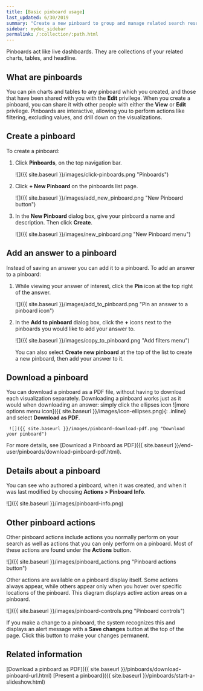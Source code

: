 ```yaml
---
title: [Basic pinboard usage]
last_updated: 6/30/2019
summary: "Create a new pinboard to group and manage related search results. Pinboards are the ThoughtSpot term for a dashboard."
sidebar: mydoc_sidebar
permalink: /:collection/:path.html
---
```

Pinboards act like live dashboards. They are collections of your related charts, tables, and headline.

## What are pinboards

You can pin charts and tables to any pinboard which you created, and those that have been shared with you with the **Edit** privilege. When you create a pinboard, you can share it with other people with either the **View** or **Edit** privilege. Pinboards are interactive, allowing you to perform actions like filtering, excluding values, and drill down on the visualizations.


## Create a pinboard

To create a pinboard:

1. Click **Pinboards**, on the top navigation bar.

     ![]({{ site.baseurl }}/images/click-pinboards.png "Pinboards")

2. Click **+ New Pinboard** on the pinboards list page.

     ![]({{ site.baseurl }}/images/add_new_pinboard.png "New Pinboard button")

3. In the **New Pinboard** dialog box, give your pinboard a name and description. Then click **Create**.

     ![]({{ site.baseurl }}/images/new_pinboard.png "New Pinboard menu")

## Add an answer to a pinboard

Instead of saving an answer you can add it to a pinboard. To add
an answer to a pinboard:

1. While viewing your answer of interest, click the **Pin** icon at the top right of the answer.

    ![]({{ site.baseurl }}/images/add_to_pinboard.png "Pin an answer to a pinboard icon")

2. In the **Add to pinboard** dialog box, click the **+** icons next to the pinboards you would like to add your answer to.

    ![]({{ site.baseurl }}/images/copy_to_pinboard.png "Add filters menu")

   You can also select **Create new pinboard** at the top of the list to create a new pinboard, then add your answer to it.


## Download a pinboard

You can download a pinboard as a PDF file, without having to download each visualization separately. Downloading a pinboard works just as it would when
downloading an answer: simply click the ellipses icon ![more options menu icon]({{ site.baseurl }}/images/icon-ellipses.png){: .inline} and select **Download as PDF**.

     ![]({{ site.baseurl }}/images/pinboard-download-pdf.png "Download your pinboard")

For more details, see [Download a Pinboard as PDF]({{ site.baseurl }}/end-user/pinboards/download-pinboard-pdf.html).

## Details about a pinboard

You can see who authored a pinboard, when it was created, and when it was last
modified by choosing **Actions > Pinboard Info**.

![]({{ site.baseurl }}/images/pinboard-info.png)


## Other pinboard actions

Other pinboard actions include actions you normally perform on your search as
well as actions that you can only perform on a pinboard. Most of these actions
are found under the **Actions** button.

![]({{ site.baseurl }}/images/pinboard_actions.png "Pinboard actions button")

Other actions are available on a pinboard display itself. Some actions always appear, while others appear only when you hover over specific locations of the pinboard.
This diagram displays active action areas on a pinboard.

![]({{ site.baseurl }}/images/pinboard-controls.png "Pinboard controls")

If you make a change to a pinboard, the system recognizes this and displays an alert message with a **Save
changes** button at the top of the page. Click this button to make your changes permanent.

## Related information

[Download a pinboard as PDF]({{ site.baseurl }}/pinboards/download-pinboard-url.html)
[Present a pinboard]({{ site.baseurl }}/pinboards/start-a-slideshow.html)

